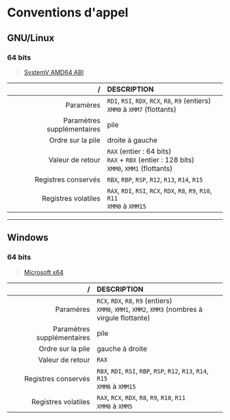 # Conventions d'appel

## GNU/Linux

### 64 bits

> [SystemV AMD64 ABI](https://refspecs.linuxbase.org/elf/x86_64-abi-0.98.pdf)

|/|DESCRIPTION|
|--:|:--|
|Paramères|`RDI`, `RSI`, `RDX`, `RCX`, `R8`, `R9` (entiers)<br>`XMM0` à `XMM7` (flottants)|
|Paramètres supplémentaires|pile|
|Ordre sur la pile|droite à gauche|
|Valeur de retour|`RAX` (entier : 64 bits)<br>`RAX` + `RBX` (entier : 128 bits)<br>`XMM0`, `XMM1` (flottants)|
|Registres conservés|`RBX`, `RBP`, `RSP`, `R12`, `R13`, `R14`, `R15`|
|Registres volatiles|`RAX`, `RDI`, `RSI`, `RCX`, `RDX`, `R8`, `R9`, `R10`, `R11`<br>`XMM0` à `XMM15`|

---

## Windows

### 64 bits

> [Microsoft x64](https://learn.microsoft.com/en-us/cpp/build/x64-calling-convention)

|/|DESCRIPTION|
|--:|:--|
|Paramères|`RCX`, `RDX`, `R8`, `R9` (entiers)<br>`XMM0`, `XMM1`, `XMM2`, `XMM3` (nombres à virgule flottante)|
|Paramètres supplémentaires|pile|
|Ordre sur la pile|gauche à droite|
|Valeur de retour|`RAX`|
|Registres conservés|`RBX`, `RDI`, `RSI`, `RBP`, `RSP`, `R12`, `R13`, `R14`, `R15`<br>`XMM6` à `XMM15`|
|Registres volatiles|`RAX`, `RCX`, `RDX`, `R8`, `R9`, `R10`, `R11`<br>`XMM0` à `XMM5`|
